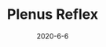 ---
layout: semiterm
title: Plenus Reflex

phonetic: "plee-nuhs ree-fleks"
ipa: "'ple:nʊs 'ɹi:flɛks"

definition: [
	{
		pos: noun,
		description: [
			{
				explanation: "The imperceptible act of preparing one's ears for a loud sound without using hands, earmuffs, etc.",
				example: "My Plenus Reflex kicked in before the explosion."
			}
		]
	}
]

date: 2020-6-6
neologist: Kat
---
